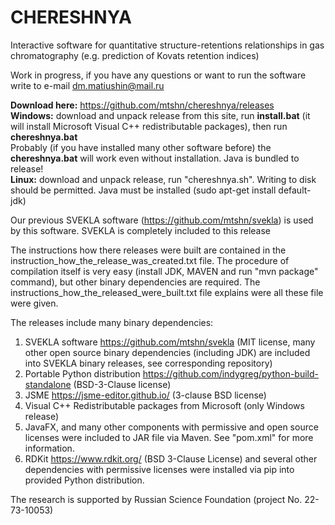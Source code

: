 # CHERESHNYA
Interactive software for quantitative structure-retentions relationships in gas chromatography  (e.g. prediction of Kovats retention indices)

Work in progress, if you have any questions or want to run the software write to e-mail dm.matiushin@mail.ru

**Download here:** https://github.com/mtshn/chereshnya/releases  \
**Windows:** download and unpack release from this site, run **install.bat** (it will install Microsoft Visual C++ redistributable packages), then run **chereshnya.bat**\
Probably (if you have installed many other software before) the **chereshnya.bat** will work even without installation. Java is bundled to release!\
**Linux:** download and unpack release, run "chereshnya.sh". Writing to disk should be permitted. Java must be installed
(sudo apt-get install default-jdk)

Our previous SVEKLA software (https://github.com/mtshn/svekla) is used by this software. SVEKLA is completely included to this release

The instructions how there releases were built are contained in the instruction_how_the_release_was_created.txt file. The procedure of compilation itself is very easy (install JDK, MAVEN and run "mvn package" command), but other binary dependencies  are required. The instructions_how_the_released_were_built.txt file explains were all these file were given.

The releases include many binary dependencies:

1) SVEKLA software https://github.com/mtshn/svekla (MIT license, many other open source binary dependencies (including JDK) are included into SVEKLA binary releases, see corresponding repository) 
2) Portable Python distribution https://github.com/indygreg/python-build-standalone (BSD-3-Clause license)
3) JSME https://jsme-editor.github.io/ (3-clause BSD license)
4) Visual C++ Redistributable packages from Microsoft  (only Windows release)
5) JavaFX, and many other components with permissive and open source licenses were included to JAR file via Maven. See "pom.xml" for more information.
6) RDKit https://www.rdkit.org/ (BSD 3-Clause License) and several other dependencies with permissive licenses were installed via pip into provided Python distribution.

The research is supported by Russian Science Foundation (project No. 22-73-10053)

